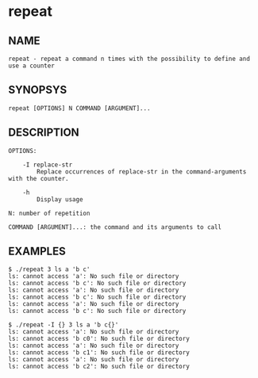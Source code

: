 # repeat

## NAME

    repeat - repeat a command n times with the possibility to define and use a counter

## SYNOPSYS

    repeat [OPTIONS] N COMMAND [ARGUMENT]...

## DESCRIPTION

    OPTIONS:

        -I replace-str
            Replace occurrences of replace-str in the command-arguments with the counter.

        -h
            Display usage

    N: number of repetition

    COMMAND [ARGUMENT]...: the command and its arguments to call

## EXAMPLES

    $ ./repeat 3 ls a 'b c'
    ls: cannot access 'a': No such file or directory
    ls: cannot access 'b c': No such file or directory
    ls: cannot access 'a': No such file or directory
    ls: cannot access 'b c': No such file or directory
    ls: cannot access 'a': No such file or directory
    ls: cannot access 'b c': No such file or directory

    $ ./repeat -I {} 3 ls a 'b c{}'
    ls: cannot access 'a': No such file or directory
    ls: cannot access 'b c0': No such file or directory
    ls: cannot access 'a': No such file or directory
    ls: cannot access 'b c1': No such file or directory
    ls: cannot access 'a': No such file or directory
    ls: cannot access 'b c2': No such file or directory

